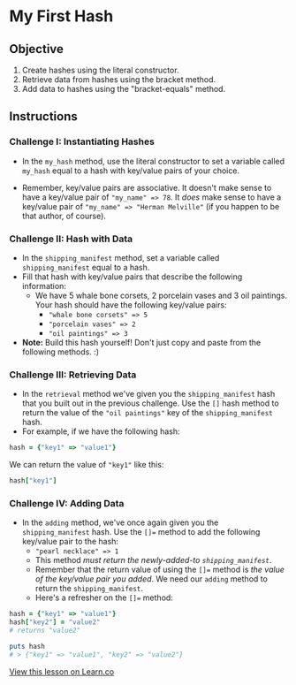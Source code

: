 # My First Hash

## Objective

1. Create hashes using the literal constructor.
2. Retrieve data from hashes using the bracket method.
3. Add data to hashes using the "bracket-equals" method.

## Instructions

### Challenge I: Instantiating Hashes

* In the `my_hash` method, use the literal constructor to set a variable called `my_hash` equal to a hash with key/value pairs of your choice.

* Remember, key/value pairs are associative. It doesn't make sense to have a key/value pair of `"my_name" => 78`. It *does* make sense to have a key/value pair of `"my_name" => "Herman Melville"` (if you happen to be that author, of course).

### Challenge II: Hash with Data

* In the `shipping_manifest` method, set a variable called `shipping_manifest` equal to a hash.
* Fill that hash with key/value pairs that describe the following information:
    * We have 5 whale bone corsets, 2 porcelain vases and 3 oil paintings. Your hash should have the following key/value pairs:
      * `"whale bone corsets" => 5`
      * `"porcelain vases" => 2`
      * `"oil paintings" => 3`
* **Note:** Build this hash yourself! Don't just copy and paste from the following methods. :)

### Challenge III: Retrieving Data

* In the `retrieval` method we've given you the `shipping_manifest` hash that you built out in the previous challenge. Use the `[]` hash method to return the value of the `"oil paintings"` key of the `shipping_manifest` hash.
* For example, if we have the following hash:

```ruby
hash = {"key1" => "value1"}
```

We can return the value of `"key1"` like this:

```ruby
hash["key1"]
```
### Challenge IV: Adding Data

* In the `adding` method, we've once again given you the `shipping_manifest` hash. Use the `[]=` method to add the following key/value pair to the hash:
  * `"pearl necklace" => 1`
  * This method *must return the newly-added-to `shipping_manifest`*.
  * Remember that the return value of using the `[]=` method is *the value of the key/value pair you added*. We need our `adding` method to return the `shipping_manifest`.
  * Here's a refresher on the `[]=` method:

```ruby
hash = {"key1" => "value1"}
hash["key2"] = "value2"
# returns "value2"

puts hash
# > {"key1" => "value1", "key2" => "value2"}
```





<a href='https://learn.co/lessons/my-first-hash' data-visibility='hidden'>View this lesson on Learn.co</a>
